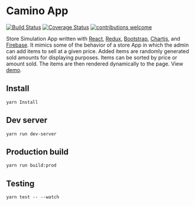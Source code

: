 # Camino App

<div>

[![Build Status](https://travis-ci.org/NFhbar/CaminoApp.png?branch=master)](https://travis-ci.org/NFhbar/CaminoApp)
[![Coverage Status](https://coveralls.io/repos/github/NFhbar/CaminoApp/badge.svg)](https://coveralls.io/github/NFhbar/CaminoApp)
[![contributions welcome](https://img.shields.io/badge/contributions-welcome-brightgreen.svg?style=flat)](https://github.com/NFhbar/CaminoApp/issues)

</div>


Store Simulation App written with [React](https://reactjs.org/),
[Redux](https://redux.js.org/), [Bootstrap](https://getbootstrap.com/),
[Chartjs](http://www.chartjs.org/), and [Firebase](https://firebase.google.com/). It mimics some of the behavior of a store App in which the admin can add items to sell at a given price. Added items are randomly generated sold amounts for displaying purposes. Items can be sorted by price or amount sold. The items are then rendered dynamically to the page. View [demo](https://react-caminoapp.herokuapp.com/).

## Install
```
yarn Install
```
## Dev server
```
yarn run dev-server
```

## Production build
```
yarn run build:prod
```
## Testing
```
yarn test -- --watch
```
